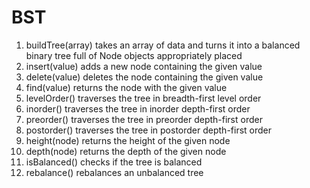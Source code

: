# BST
1. buildTree(array) takes an array of data and turns it into a balanced binary tree full of Node objects appropriately placed
2. insert(value) adds a new node containing the given value
3. delete(value) deletes the node containing the given value
4. find(value) returns the node with the given value
5. levelOrder() traverses the tree in breadth-first level order
6. inorder() traverses the tree in inorder depth-first order
7. preorder() traverses the tree in preorder depth-first order
8. postorder() traverses the tree in postorder depth-first order
9. height(node) returns the height of the given node
10. depth(node) returns the depth of the given node
11. isBalanced() checks if the tree is balanced
12. rebalance() rebalances an unbalanced tree